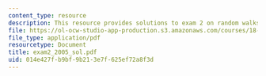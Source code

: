 ```yaml
---
content_type: resource
description: This resource provides solutions to exam 2 on random walks and diffusion.
file: https://ol-ocw-studio-app-production.s3.amazonaws.com/courses/18-366-random-walks-and-diffusion-fall-2006/014e427fb9bf9b213e7f625ef72a8f3d_exam2_2005_sol.pdf
file_type: application/pdf
resourcetype: Document
title: exam2_2005_sol.pdf
uid: 014e427f-b9bf-9b21-3e7f-625ef72a8f3d
---
```

